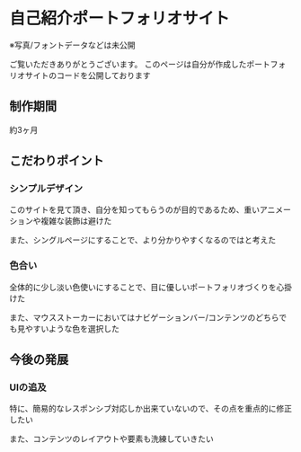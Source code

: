# 自己紹介ポートフォリオサイト
※写真/フォントデータなどは未公開

ご覧いただきありがとうございます。
このページは自分が作成したポートフォリオサイトのコードを公開しております

## 制作期間
約3ヶ月

## こだわりポイント
### シンプルデザイン
このサイトを見て頂き、自分を知ってもらうのが目的であるため、重いアニメーションや複雑な装飾は避けた

また、シングルページにすることで、より分かりやすくなるのではと考えた

### 色合い
全体的に少し淡い色使いにすることで、目に優しいポートフォリオづくりを心掛けた

また、マウスストーカーにおいてはナビゲーションバー/コンテンツのどちらでも見やすいような色を選択した

## 今後の発展
### UIの追及
特に、簡易的なレスポンシブ対応しか出来ていないので、その点を重点的に修正したい

また、コンテンツのレイアウトや要素も洗練していきたい


